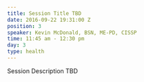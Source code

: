 ```yaml
---
title: Session Title TBD
date: 2016-09-22 19:31:00 Z
position: 3
speaker: Kevin McDonald, BSN, ME-PD, CISSP
time: 11:45 am - 12:30 pm
day: 3
type: health
---
```


Session Description TBD